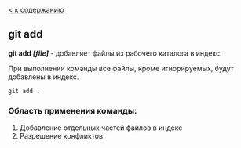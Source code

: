 [< к содержанию](./readme.md)

## git add

**git add *[file]*** - добавляет файлы из рабочего каталога в индекс.

При выполнении команды все файлы, кроме игнорируемых, будут добавлены в индекс. 

```bash=
git add .
```

### Область применения команды:
1. Добавление отдельных частей файлов в индекс
2. Разрешение конфликтов